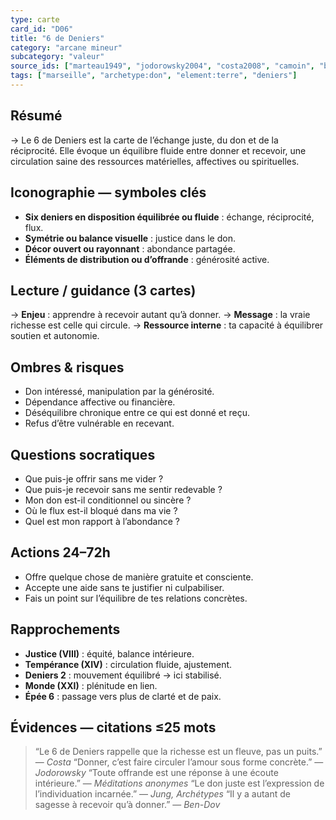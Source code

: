 ```yaml
---
type: carte
card_id: "D06"
title: "6 de Deniers"
category: "arcane mineur"
subcategory: "valeur"
source_ids: ["marteau1949", "jodorowsky2004", "costa2008", "camoin", "bendov2011", "delcamp", "nadolny2018", "jung", "meditations_anonymes", "nichols"]
tags: ["marseille", "archetype:don", "element:terre", "deniers"]
---
```


## Résumé
→ Le 6 de Deniers est la carte de l’échange juste, du don et de la réciprocité. Elle évoque un équilibre fluide entre donner et recevoir, une circulation saine des ressources matérielles, affectives ou spirituelles.

## Iconographie — symboles clés
- **Six deniers en disposition équilibrée ou fluide** : échange, réciprocité, flux.
- **Symétrie ou balance visuelle** : justice dans le don.
- **Décor ouvert ou rayonnant** : abondance partagée.
- **Éléments de distribution ou d’offrande** : générosité active.

## Lecture / guidance (3 cartes)
→ **Enjeu** : apprendre à recevoir autant qu’à donner.
→ **Message** : la vraie richesse est celle qui circule.
→ **Ressource interne** : ta capacité à équilibrer soutien et autonomie.

## Ombres & risques
- Don intéressé, manipulation par la générosité.
- Dépendance affective ou financière.
- Déséquilibre chronique entre ce qui est donné et reçu.
- Refus d’être vulnérable en recevant.

## Questions socratiques
- Que puis-je offrir sans me vider ?
- Que puis-je recevoir sans me sentir redevable ?
- Mon don est-il conditionnel ou sincère ?
- Où le flux est-il bloqué dans ma vie ?
- Quel est mon rapport à l’abondance ?

## Actions 24–72h
- Offre quelque chose de manière gratuite et consciente.
- Accepte une aide sans te justifier ni culpabiliser.
- Fais un point sur l’équilibre de tes relations concrètes.

## Rapprochements
- **Justice (VIII)** : équité, balance intérieure.
- **Tempérance (XIV)** : circulation fluide, ajustement.
- **Deniers 2** : mouvement équilibré → ici stabilisé.
- **Monde (XXI)** : plénitude en lien.
- **Épée 6** : passage vers plus de clarté et de paix.

## Évidences — citations ≤25 mots
> “Le 6 de Deniers rappelle que la richesse est un fleuve, pas un puits.” — *Costa*
> “Donner, c’est faire circuler l’amour sous forme concrète.” — *Jodorowsky*
> “Toute offrande est une réponse à une écoute intérieure.” — *Méditations anonymes*
> “Le don juste est l’expression de l’individuation incarnée.” — *Jung, Archétypes*
> “Il y a autant de sagesse à recevoir qu’à donner.” — *Ben-Dov*
